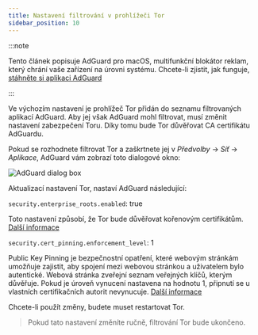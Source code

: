 ```yaml
---
title: Nastavení filtrování v prohlížeči Tor
sidebar_position: 10
---
```


:::note

Tento článek popisuje AdGuard pro macOS, multifunkční blokátor reklam, který chrání vaše zařízení na úrovni systému. Chcete-li zjistit, jak funguje, [stáhněte si aplikaci AdGuard](https://adguard.com/download.html?auto=true)

:::

Ve výchozím nastavení je prohlížeč Tor přidán do seznamu filtrovaných aplikací AdGuard. Aby jej však AdGuard mohl filtrovat, musí změnit nastavení zabezpečení Toru. Díky tomu bude Tor důvěřovat CA certifikátu AdGuardu.

Pokud se rozhodnete filtrovat Tor a zaškrtnete jej v *Předvolby* → *Síť* → *Aplikace*, AdGuard vám zobrazí toto dialogové okno:

![AdGuard dialog box](https://cdn.adtidy.org/content/kb/ad_blocker/mac/tor-setup.png)

Aktualizací nastavení Tor, nastaví AdGuard následující:

`security.enterprise_roots.enabled`: true

Toto nastavení způsobí, že Tor bude důvěřovat kořenovým certifikátům. [Další informace](https://support.mozilla.org/en-US/kb/setting-certificate-authorities-firefox)

`security.cert_pinning.enforcement_level`: 1

Public Key Pinning je bezpečnostní opatření, které webovým stránkám umožňuje zajistit, aby spojení mezi webovou stránkou a uživatelem bylo autentické. Webová stránka zveřejní seznam veřejných klíčů, kterým důvěřuje. Pokud je úroveň vynucení nastavena na hodnotu 1, připnutí se u vlastních certifikačních autorit nevynucuje. [Další informace](https://wiki.mozilla.org/SecurityEngineering/Public_Key_Pinning)

Chcete-li použít změny, budete muset restartovat Tor.

> Pokud tato nastavení změníte ručně, filtrování Tor bude ukončeno.
